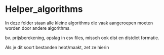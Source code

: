 # Helper_algorithms 

In deze folder staan alle kleine algorithms die vaak aangeroepen moeten worden door andere algorithms. 

bv. prijsberekening, opslag in csv files, missch ook dist en distdict formatie.

Als je dit soort bestanden hebt/maakt, zet ze hierin
